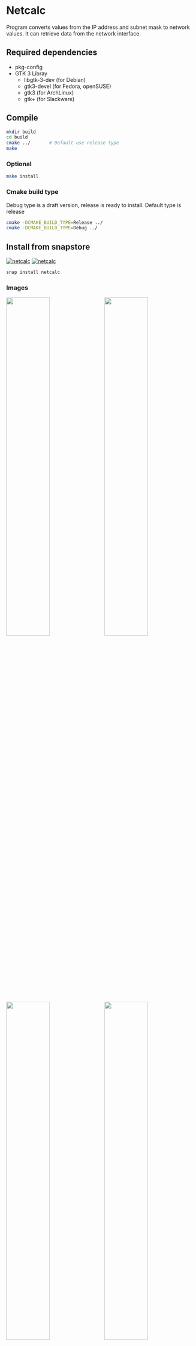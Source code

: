 # Netcalc
Program converts values from the IP address and subnet mask to network values.
It can retrieve data from the network interface.

## Required dependencies
  - pkg-config
  - GTK 3 Libray
    - libgtk-3-dev (for Debian)
    - gtk3-devel (for Fedora, openSUSE)
    - gtk3 (for ArchLinux)
    - gtk+ (for Slackware)

## Compile
```sh
mkdir build
cd build
cmake ../       # Default use release type
make
```
### Optional
```sh
make install
```
### Cmake build type
Debug type is a draft version, release is ready to install.
Default type is release
```sh
cmake -DCMAKE_BUILD_TYPE=Release ../
cmake -DCMAKE_BUILD_TYPE=Debug ../
```

## Install from snapstore
[![netcalc](https://snapcraft.io//netcalc/badge.svg)](https://snapcraft.io/netcalc)
[![netcalc](https://snapcraft.io//netcalc/trending.svg?name=0)](https://snapcraft.io/netcalc)

```sh
snap install netcalc
```
### Images
<img src="https://dashboard.snapcraft.io/site_media/appmedia/2023/07/netcalc-1.png" width="48%" align="left">
<img src="https://dashboard.snapcraft.io/site_media/appmedia/2023/07/netcalc-2.png" width="48%" align="right">
<img src="https://dashboard.snapcraft.io/site_media/appmedia/2023/07/netcalc-3.png" width="48%" align="left">
<img src="https://dashboard.snapcraft.io/site_media/appmedia/2023/07/netcalc-4.png" width="48%" align="right">
